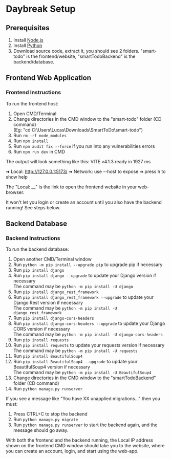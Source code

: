 # Daybreak Setup

## Prerequisites

1. Install [Node.js](https://nodejs.org/en/)
2. Install [Python](https://www.python.org/downloads/)
3. Download source code, extract it, you should see 2 folders. "smart-todo" is the frontend/website, "smartTodoBackend" is the backend/database.

## Frontend Web Application

### Frontend Instructions

To run the frontend host:

1. Open CMD/Terminal
2. Change directories in the CMD window to the "smart-todo" folder (CD command)\
   (Eg: "cd C:\Users\Lucas\Downloads\SmartToDo\smart-todo")
3. Run `rm -rf node_modules`
4. Run `npm install`
5. Run `npm audit fix --force` if you run into any vulnerabilities errors
6. Run `npm run dev` in CMD

The output will look something like this:
VITE v4.1.3 ready in 1927 ms

➜ Local: http://127.0.0.1:5173/
➜ Network: use --host to expose
➜ press h to show help

The "Local: __" is the link to open the frontend website in your web-browser.

It won't let you login or create an account until you also have the backend running! See steps below.

## Backend Database

### Backend Instructions

To run the backend database:

1. Open another CMD/Terminal window
2. Run `python -m pip install --upgrade pip` to upgrade pip if necessary
3. Run `pip install django`
4. Run `pip install django --upgrade` to update your Django version if necessary\
   The command may be `python -m pip install -U django`
5. Run `pip install django_rest_framework`
6. Run `pip install django_rest_framework --upgrade` to update your Django Rest version if necessary\
   The command may be `python -m pip install -U django_rest_framework`
7. Run `pip install django-cors-headers`
8. Run `pip install django-cors-headers --upgrade` to update your Django CORS version if necessary\
   The command may be `python -m pip install -U django-cors-headers`
9. Run `pip install requests`
10. Run `pip install requests` to update your requests version if necessary\
    The command may be `python -m pip install -U requests`
11. Run `pip install BeautifulSoup4`
12. Run `pip install BeautifulSoup4 --upgrade` to update your BeautifulSoup4 version if necessary\
    The command may be `python -m pip install -U BeautifulSoup4`
13. Change directories in the CMD window to the "smartTodoBackend" folder (CD command)
14. Run `python manage.py runserver`

If you see a message like "You have XX unapplied migrations..." then you must:

1. Press CTRL+C to stop the backend
2. Run `python manage.py migrate`
3. Run `python manage.py runserver` to start the backend again, and the message should go away.

With both the frontend and the backend running, the Local IP address shown on the frontend CMD window should take you to the website, where you can create an account, login, and start using the web-app.
